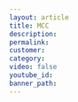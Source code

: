 ```yaml
---
layout: article
title: MCC
description:
permalink:
customer:
category:
video: false
youtube_id:
banner_path:
---
```

